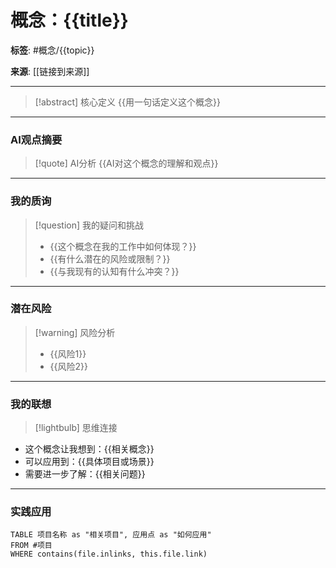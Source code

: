 # 概念：{{title}}

**标签**: #概念/{{topic}}

**来源**: [[链接到来源]]

---

> [!abstract] 核心定义
> {{用一句话定义这个概念}}

---

### AI观点摘要

> [!quote] AI分析
> {{AI对这个概念的理解和观点}}

---

### 我的质询

> [!question] 我的疑问和挑战
>- {{这个概念在我的工作中如何体现？}}
>- {{有什么潜在的风险或限制？}}
>- {{与我现有的认知有什么冲突？}}

---

### 潜在风险

> [!warning] 风险分析
>- {{风险1}}
>- {{风险2}}

---

### 我的联想

> [!lightbulb] 思维连接
- 这个概念让我想到：{{相关概念}}
- 可以应用到：{{具体项目或场景}}
- 需要进一步了解：{{相关问题}}

---

### 实践应用

```dataview
TABLE 项目名称 as "相关项目", 应用点 as "如何应用"
FROM #项目 
WHERE contains(file.inlinks, this.file.link)
```